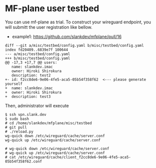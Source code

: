 # MF-plane user testbed

You can use mf-plane as trial.
To construct your wireguard endpoint,
you will submitt the user registration like bellow.

- example1: https://github.com/slankdev/mfplane/pull/16

```
diff --git a/misc/testbed/config.yaml b/misc/testbed/config.yaml
index fd20409..6839e7f 100644
--- a/misc/testbed/config.yaml
+++ b/misc/testbed/config.yaml
@@ -17,3 +17,7 @@ users:
   name: slankdev.imac
   owner: Hiroki Shirokura
   description: test2
+- id: f2cc8de6-9e06-4fe5-aca5-05b54f358f62  <--- please generate yourself
+  name: slankdev.imac
+  owner: Hiroki Shirokura
+  description: test3
```

Then, administrator will execute

```shell
$ ssh vpn.slank.dev
$ sudo bash
# cd /home/slankdev/mfplane/misc/testbed
# git pull
# ./reload.py
wg-quick down /etc/wireguard/cache/server.conf
wg-quick up /etc/wireguard/cache/server.conf

# wg-quick down /etc/wireguard/cache/server.conf
# wg-quick up /etc/wireguard/cache/server.conf
# cat /etc/wireguard/cache/client_f2cc8de6-9e06-4fe5-aca5-05b54f358f62.conf
```
